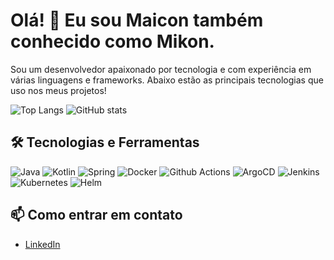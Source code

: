 # Olá! 👋 Eu sou Maicon também conhecido como Mikon.

Sou um desenvolvedor apaixonado por tecnologia e com experiência em várias linguagens e frameworks. Abaixo estão as principais tecnologias que uso nos meus projetos!

![Top Langs](https://github-readme-stats.vercel.app/api/top-langs/?username=OliveiraMaicon&layout=compact&langs_count=10&theme=dark&hide=javascript) ![GitHub stats](https://github-readme-stats.vercel.app/api?username=OliveiraMaicon&show_icons=true&theme=dark&rank_icon=github)


## 🛠️ Tecnologias e Ferramentas

![Java](https://img.shields.io/badge/Java-0095D5?style=plastic&logo=Java)
![Kotlin](https://img.shields.io/badge/-Kotlin-0095D5?style=plastic&logo=kotlin)
![Spring](https://img.shields.io/badge/-Spring-0095D5?style=plastic&logo=spring)
![Docker](https://img.shields.io/badge/-Docker-0095D5?style=plastic&logo=docker)
![Github Actions](https://img.shields.io/badge/-Github_Actions-0095D5?style=plastic&logo=github)
![ArgoCD](https://img.shields.io/badge/-ArgoCD-0095D5?style=plastic&logo=argo)
![Jenkins](https://img.shields.io/badge/-Jenkins-0095D5?style=plastic&logo=jenkins)
![Kubernetes](https://img.shields.io/badge/-Kubernetes-0095D5?style=plastic&logo=kubernetes)
![Helm](https://img.shields.io/badge/-Helm-0095D5?style=plastic&logo=helm)


## 📫 Como entrar em contato
- [LinkedIn](https://www.linkedin.com/in/maicon-oliveira-81158277)


<!--
**OliveiraMaicon/OliveiraMaicon** is a ✨ _special_ ✨ repository because its `README.md` (this file) appears on your GitHub profile.

Here are some ideas to get you started:

- 🔭 I’m currently working on ...
- 🌱 I’m currently learning ...
- 👯 I’m looking to collaborate on ...
- 🤔 I’m looking for help with ...
- 💬 Ask me about ...
- 📫 How to reach me: ...
- 😄 Pronouns: ...
- ⚡ Fun fact: ...
-->
